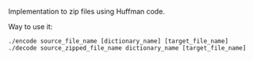 Implementation to zip files using Huffman code.

Way to use it:

```
./encode source_file_name [dictionary_name] [target_file_name]
./decode source_zipped_file_name dictionary_name [target_file_name]
```

